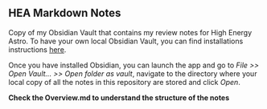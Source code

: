 ## HEA Markdown Notes

Copy of my Obsidian Vault that contains my review notes for High Energy Astro. To have your own local Obsidian Vault, you can find installations instructions [here](https://obsidian.md).

Once you have installed Obsidian, you can launch the app and go to *File >> Open Vault... >> Open folder as vault*, navigate to the directory where your local copy of all the notes in this repository are stored and click *Open*.

**Check the Overview.md to understand the structure of the notes** 
